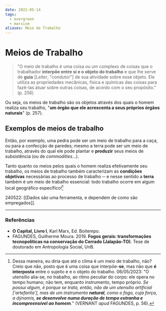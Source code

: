```yaml
---
date: 2022-05-14
tags:
  - evergreen
  - marxism
aliases: Meio de Trabalho
---
```

# Meios de Trabalho
> "O meio de trabalho é uma coisa ou um complexo de coisas que o trabalhador **interpõe entre si e o objeto do trabalho** e que lhe serve de **guia** [*Leiter*, "condutor"] de sua atividade sobre esse objeto. Ele utiliza as propriedades mecânicas, física e químicas das coisas para fazê-las atuar sobre outras coisas, de acordo com o seu propósito." (p. 256)

Ou seja, os meios de trabalho são os objetos através dos quais o homem realiza seu trabalho, "**um órgão que ele acrescenta a seus próprios órgãos naturais**" (p. 257). 

## Exemplos de meios de trabalho
Então, por exemplo, uma pedra pode ser um meio de trabalho para a caça, ou para a confecção de paredes; mesmo a terra pode ser um meio de trabalho, através do qual ele pode plantar e **produzir** seus meios de subsistência (ou de *commodities*...).

Tanto quanto os meios pelos quais o homem realiza efetivamente seu trabalho, os meios de trabalho também caracterizam as **condições objetivas** necessárias ao processo de trabalho ─ e nesse sentido a **terra** também é um meio de trabalho essencial: todo trabalho ocorre em algum local geográfico específico![^1]

240522: [[Dados são uma ferramenta, e dependem de como são empregados]].

---
### Referências
- **O Capital, Livro I**, Karl Marx, Ed. Boitempo.
- FAGUNDES, Guilherme Moura. 2019. **Fogos gerais: transformações tecnopolíticas na conservação do Cerrado (Jalapão-TO)**. Tese de doutorado em Antropologia Social, UnB.

[^1]: Dessa maneira, eu diria que até o clima é um meio de trabalho, não? Creio que não, posto que é uma coisa que interpõe-**se**, mas não que **é interposta** entre o sujeito e e o objeto do trabalho. 
06/05/2023: "O utensílio alia-se, no trabalho, ao ritmo peculiar do corpo: ele opera no tempo humano; não tem, enquanto instrumento, tempo próprio. *Se possui algum, é porque se trata, então, não de um utensílio artificial ['artefarita'], mas de um instrumento **natural**, como o fogo, cuja força, a dýnamis, **se desenvolve numa duração de tempo estranha e incompreensível ao homem**.*" (VERNANT *apud* FAGUNDES, p. 56).